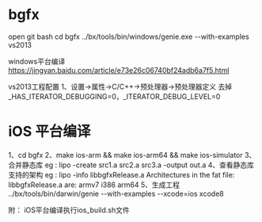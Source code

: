 # bgfx
open git bash
cd bgfx
../bx/tools/bin/windows/genie.exe --with-examples vs2013

windows平台编译
https://jingyan.baidu.com/article/e73e26c06740bf24adb6a7f5.html

vs2013工程配置
1、设置->属性->C/C++->预处理器->预处理器定义 去掉_HAS_ITERATOR_DEBUGGING=0，_ITERATOR_DEBUG_LEVEL=0



# iOS 平台编译
1、cd bgfx
2、make ios-arm  && make ios-arm64 && make ios-simulator
3、合并静态库
eg : lipo -create src1.a src2.a src3.a -output out.a
4、查看静态库支持的架构
eg : lipo -info libbgfxRelease.a
       Architectures in the fat file: libbgfxRelease.a are: armv7 i386 arm64
5、生成工程
../bx/tools/bin/darwin/genie --with-examples --xcode=ios xcode8

附：
iOS平台编译执行ios_build.sh文件
